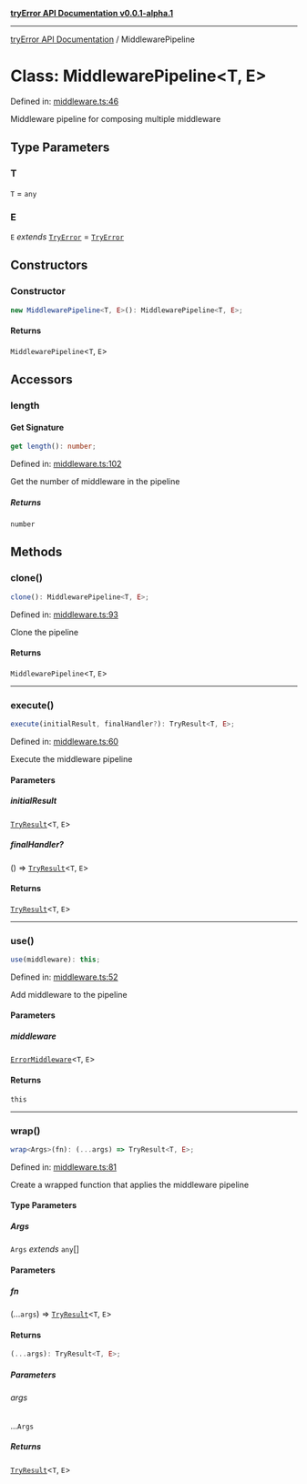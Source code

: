 [**tryError API Documentation v0.0.1-alpha.1**](../index.md)

***

[tryError API Documentation](../index.md) / MiddlewarePipeline

# Class: MiddlewarePipeline\<T, E\>

Defined in: [middleware.ts:46](https://github.com/oconnorjohnson/tryError/blob/e3ae0308069a4fba073f4543d527ad76373db795/src/middleware.ts#L46)

Middleware pipeline for composing multiple middleware

## Type Parameters

### T

`T` = `any`

### E

`E` *extends* [`TryError`](../interfaces/TryError.md) = [`TryError`](../interfaces/TryError.md)

## Constructors

### Constructor

```ts
new MiddlewarePipeline<T, E>(): MiddlewarePipeline<T, E>;
```

#### Returns

`MiddlewarePipeline`\<`T`, `E`\>

## Accessors

### length

#### Get Signature

```ts
get length(): number;
```

Defined in: [middleware.ts:102](https://github.com/oconnorjohnson/tryError/blob/e3ae0308069a4fba073f4543d527ad76373db795/src/middleware.ts#L102)

Get the number of middleware in the pipeline

##### Returns

`number`

## Methods

### clone()

```ts
clone(): MiddlewarePipeline<T, E>;
```

Defined in: [middleware.ts:93](https://github.com/oconnorjohnson/tryError/blob/e3ae0308069a4fba073f4543d527ad76373db795/src/middleware.ts#L93)

Clone the pipeline

#### Returns

`MiddlewarePipeline`\<`T`, `E`\>

***

### execute()

```ts
execute(initialResult, finalHandler?): TryResult<T, E>;
```

Defined in: [middleware.ts:60](https://github.com/oconnorjohnson/tryError/blob/e3ae0308069a4fba073f4543d527ad76373db795/src/middleware.ts#L60)

Execute the middleware pipeline

#### Parameters

##### initialResult

[`TryResult`](../type-aliases/TryResult.md)\<`T`, `E`\>

##### finalHandler?

() => [`TryResult`](../type-aliases/TryResult.md)\<`T`, `E`\>

#### Returns

[`TryResult`](../type-aliases/TryResult.md)\<`T`, `E`\>

***

### use()

```ts
use(middleware): this;
```

Defined in: [middleware.ts:52](https://github.com/oconnorjohnson/tryError/blob/e3ae0308069a4fba073f4543d527ad76373db795/src/middleware.ts#L52)

Add middleware to the pipeline

#### Parameters

##### middleware

[`ErrorMiddleware`](../type-aliases/ErrorMiddleware.md)\<`T`, `E`\>

#### Returns

`this`

***

### wrap()

```ts
wrap<Args>(fn): (...args) => TryResult<T, E>;
```

Defined in: [middleware.ts:81](https://github.com/oconnorjohnson/tryError/blob/e3ae0308069a4fba073f4543d527ad76373db795/src/middleware.ts#L81)

Create a wrapped function that applies the middleware pipeline

#### Type Parameters

##### Args

`Args` *extends* `any`[]

#### Parameters

##### fn

(...`args`) => [`TryResult`](../type-aliases/TryResult.md)\<`T`, `E`\>

#### Returns

```ts
(...args): TryResult<T, E>;
```

##### Parameters

###### args

...`Args`

##### Returns

[`TryResult`](../type-aliases/TryResult.md)\<`T`, `E`\>
